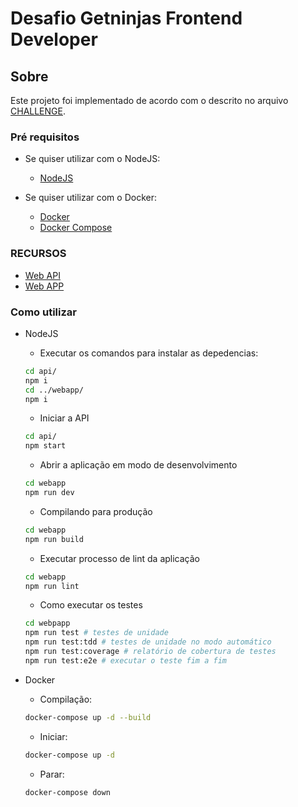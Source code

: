 # Desafio Getninjas Frontend Developer

## Sobre

Este projeto foi implementado de acordo com o descrito no arquivo [CHALLENGE](./CHALLENGE.md).

### Pré requisitos

- Se quiser utilizar com o NodeJS:
  - [NodeJS](https://nodejs.org)

- Se quiser utilizar com o Docker:

  - [Docker](https://docs.docker.com/install/)
  - [Docker Compose](https://docs.docker.com/compose/install/)

### RECURSOS

- [Web API](http://localhost:3001/api)
- [Web APP](http://localhost:8080)

### Como utilizar

- NodeJS
  - Executar os comandos para instalar as depedencias:
  
  ```bash
  cd api/
  npm i
  cd ../webapp/
  npm i
  ```
  
  - Iniciar a API
  
  ```bash
  cd api/
  npm start
  ```

  - Abrir a aplicação em modo de desenvolvimento

  ```bash
  cd webapp
  npm run dev
  ```

  - Compilando para produção

  ```bash
  cd webapp
  npm run build
  ```

  - Executar processo de lint da aplicação

  ```bash
  cd webapp
  npm run lint
  ```

  - Como executar os testes

  ```bash
  cd webpapp
  npm run test # testes de unidade
  npm run test:tdd # testes de unidade no modo automático
  npm run test:coverage # relatório de cobertura de testes
  npm run test:e2e # executar o teste fim a fim
  ```

- Docker
  - Compilação:

  ```bash
  docker-compose up -d --build
  ```

  - Iniciar:

  ```bash
  docker-compose up -d
  ```

  - Parar:

  ```bash
  docker-compose down